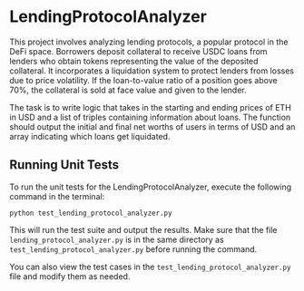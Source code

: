 # LendingProtocolAnalyzer


This project involves analyzing lending protocols, a popular protocol in the DeFi space. Borrowers deposit collateral to receive USDC loans from lenders who obtain tokens representing the value of the deposited collateral. It incorporates a liquidation system to protect lenders from losses due to price volatility. If the loan-to-value ratio of a position goes above 70%, the collateral is sold at face value and given to the lender.

The task is to write logic that takes in the starting and ending prices of ETH in USD and a list of triples containing information about loans. The function should output the initial and final net worths of users in terms of USD and an array indicating which loans get liquidated.



## Running Unit Tests
To run the unit tests for the LendingProtocolAnalyzer, execute the following command in the terminal:


```
python test_lending_protocol_analyzer.py

```

This will run the test suite and output the results. Make sure that the file `lending_protocol_analyzer.py` is in the same directory as `test_lending_protocol_analyzer.py` before running the command.

You can also view the test cases in the `test_lending_protocol_analyzer.py` file and modify them as needed.
